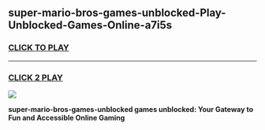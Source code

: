 
## super-mario-bros-games-unblocked-Play-Unblocked-Games-Online-a7i5s
<h3>
<a href="https://premium76.site?title=super-mario-bros-games-unblocked&ref=25A">CLICK TO PLAY</a></h3>
<hr>

<h3>
<a href="https://premium76.site?title=super-mario-bros-games-unblocked&ref=25A">CLICK 2 PLAY</a>
  
</h3>

<a href="https://premium76.site?title=super-mario-bros-games-unblocked&ref=25A"><img src="https://clearcache.store/games.png"></a>


**super-mario-bros-games-unblocked games unblocked: Your Gateway to Fun and Accessible Online Gaming**
